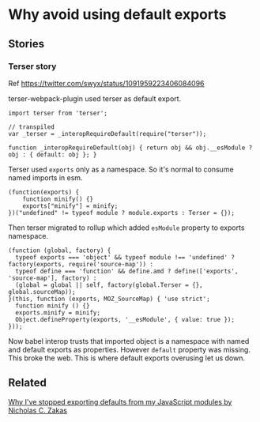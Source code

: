 # Why avoid using default exports

## Stories

### Terser story

Ref https://twitter.com/swyx/status/1091959223406084096


terser-webpack-plugin used terser as default export.

```
import terser from 'terser';

// transpiled
var _terser = _interopRequireDefault(require("terser"));

function _interopRequireDefault(obj) { return obj && obj.__esModule ? obj : { default: obj }; }
```

Terser used `exports` only as a namespace. So it's normal to consume named imports in esm.

```
(function(exports) {
    function minify() {}
    exports["minify"] = minify;
})("undefined" != typeof module ? module.exports : Terser = {});
```
Then terser migrated to rollup which added `esModule` property to exports namespace.

```
(function (global, factory) {
  typeof exports === 'object' && typeof module !== 'undefined' ? factory(exports, require('source-map')) :
  typeof define === 'function' && define.amd ? define(['exports', 'source-map'], factory) :
  (global = global || self, factory(global.Terser = {}, global.sourceMap));
}(this, function (exports, MOZ_SourceMap) { 'use strict';
  function minify () {}
  exports.minify = minify;
  Object.defineProperty(exports, '__esModule', { value: true });
}));
```

Now babel interop trusts that imported object is a namespace with named and default exports as properties. However `default` property was missing. This broke the web. This is where default exports overusing let us down.

## Related

[Why I've stopped exporting defaults from my JavaScript modules by Nicholas C. Zakas](https://humanwhocodes.com/blog/2019/01/stop-using-default-exports-javascript-module/)
